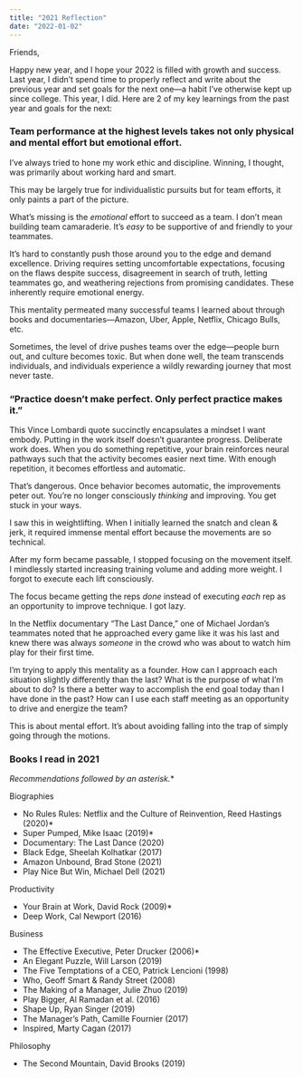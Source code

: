 ```yaml
---
title: "2021 Reflection"
date: "2022-01-02"
---
```


Friends,

Happy new year, and I hope your 2022 is filled with growth and success. Last year, I didn’t spend time to properly reflect and write about the previous year and set goals for the next one—a habit I’ve otherwise kept up since college. This year, I did. Here are 2 of my key learnings from the past year and goals for the next:

### **Team performance at the highest levels takes not only physical and mental effort but emotional effort.**

I’ve always tried to hone my work ethic and discipline. Winning, I thought, was primarily about working hard and smart.

This may be largely true for individualistic pursuits but for team efforts, it only paints a part of the picture.

What’s missing is the *emotional* effort to succeed as a team. I don’t mean building team camaraderie. It’s *easy* to be supportive of and friendly to your teammates.

It’s hard to constantly push those around you to the edge and demand excellence. Driving requires setting uncomfortable expectations, focusing on the flaws despite success, disagreement in search of truth, letting teammates go, and weathering rejections from promising candidates. These inherently require emotional energy.

This mentality permeated many successful teams I learned about through books and documentaries—Amazon, Uber, Apple, Netflix, Chicago Bulls, etc.

Sometimes, the level of drive pushes teams over the edge—people burn out, and culture becomes toxic. But when done well, the team transcends individuals, and individuals experience a wildly rewarding journey that most never taste.

### “**Practice doesn’t make perfect. Only perfect practice makes it**.”

This Vince Lombardi quote succinctly encapsulates a mindset I want embody. Putting in the work itself doesn’t guarantee progress. Deliberate work does. When you do something repetitive, your brain reinforces neural pathways such that the activity becomes easier next time. With enough repetition, it becomes effortless and automatic.

That’s dangerous. Once behavior becomes automatic, the improvements peter out. You’re no longer consciously *thinking* and improving. You get stuck in your ways.

I saw this in weightlifting. When I initially learned the snatch and clean & jerk, it required immense mental effort because the movements are so technical. 

After my form became passable, I stopped focusing on the movement itself. I mindlessly started increasing training volume and adding more weight. I forgot to execute each lift consciously. 

The focus became getting the reps *done* instead of executing *each* rep as an opportunity to improve technique. I got lazy.

In the Netflix documentary “The Last Dance,” one of Michael Jordan’s teammates noted that he approached every game like it was his last and knew there was always *someone* in the crowd who was about to watch him play for their first time.

I’m trying to apply this mentality as a founder. How can I approach each situation slightly differently than the last? What is the purpose of what I’m about to do? Is there a better way to accomplish the end goal today than I have done in the past? How can I use each staff meeting as an opportunity to drive and energize the team?

This is about mental effort. It’s about avoiding falling into the trap of simply going through the motions.

### Books I read in 2021

*Recommendations followed by an asterisk.*\*

Biographies

- No Rules Rules: Netflix and the Culture of Reinvention, Reed Hastings (2020)*
- Super Pumped, Mike Isaac (2019)*
- Documentary: The Last Dance (2020)
- Black Edge, Sheelah Kolhatkar (2017)
- Amazon Unbound, Brad Stone (2021)
- Play Nice But Win, Michael Dell (2021)

Productivity

- Your Brain at Work, David Rock (2009)*
- Deep Work, Cal Newport (2016)

Business

- The Effective Executive, Peter Drucker (2006)*
- An Elegant Puzzle, Will Larson (2019)
- The Five Temptations of a CEO, Patrick Lencioni (1998)
- Who, Geoff Smart & Randy Street (2008)
- The Making of a Manager, Julie Zhuo (2019)
- Play Bigger, Al Ramadan et al. (2016)
- Shape Up, Ryan Singer (2019)
- The Manager’s Path, Camille Fournier (2017)
- Inspired, Marty Cagan (2017)

Philosophy

- The Second Mountain, David Brooks (2019)